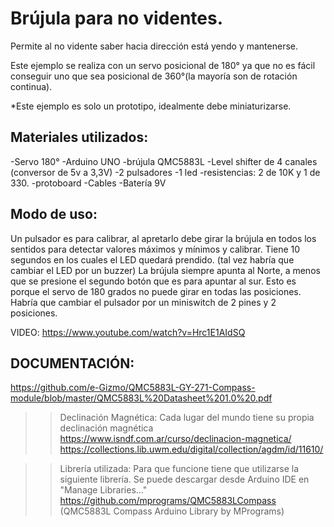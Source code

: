Brújula para no videntes. 
===========================
Permite al no vidente saber hacia dirección está yendo y mantenerse. 

Este ejemplo se realiza con un servo posicional de 180° ya que no es fácil conseguir uno que sea posicional de 360°(la mayoría son de rotación continua). 

*Este ejemplo es solo un prototipo, idealmente debe miniaturizarse. 

Materiales utilizados: 
----------------------
-Servo 180°
-Arduino UNO
-brújula QMC5883L
-Level shifter de 4 canales (conversor de 5v a 3,3V)
-2 pulsadores
-1 led
-resistencias: 2 de 10K y 1 de 330.
-protoboard
-Cables
-Batería 9V

Modo de uso:
------------
Un pulsador es para calibrar, al apretarlo debe girar la brújula en todos los sentidos para detectar valores máximos y mínimos y calibrar. Tiene 10 segundos en los cuales el LED quedará prendido. (tal vez habría que cambiar el LED por un buzzer)
La brújula siempre apunta al Norte, a menos que se presione el segundo botón que es para apuntar al sur. Esto es porque el servo de 180 grados no puede girar en todas las posiciones. Habría que cambiar el pulsador por un miniswitch de 2 pines y 2 posiciones. 

VIDEO: https://www.youtube.com/watch?v=Hrc1E1AIdSQ


DOCUMENTACIÓN: 
--------------
https://github.com/e-Gizmo/QMC5883L-GY-271-Compass-module/blob/master/QMC5883L%20Datasheet%201.0%20.pdf

>>Declinación Magnética: Cada lugar del mundo tiene su propia declinación magnética
https://www.isndf.com.ar/curso/declinacion-magnetica/
https://collections.lib.uwm.edu/digital/collection/agdm/id/11610/

>>Librería utilizada: Para que funcione tiene que utilizarse la siguiente librería. Se puede descargar desde Arduino IDE en "Manage Libraries..."
https://github.com/mprograms/QMC5883LCompass (QMC5883L Compass Arduino Library by MPrograms)


